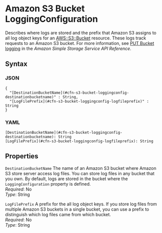 # Amazon S3 Bucket LoggingConfiguration<a name="aws-properties-s3-bucket-loggingconfig"></a>

Describes where logs are stored and the prefix that Amazon S3 assigns to all log object keys for an [ AWS::S3::Bucket](aws-properties-s3-bucket.md) resource\. These logs track requests to an Amazon S3 bucket\. For more information, see [PUT Bucket logging](https://docs.aws.amazon.com/AmazonS3/latest/API/RESTBucketPUTlogging.html) in the *Amazon Simple Storage Service API Reference*\.

## Syntax<a name="w13ab1c21c10d204c13c78b5"></a>

### JSON<a name="aws-properties-s3-bucket-loggingconfig-syntax.json"></a>

```
{
  "[DestinationBucketName](#cfn-s3-bucket-loggingconfig-destinationbucketname)" : String,
  "[LogFilePrefix](#cfn-s3-bucket-loggingconfig-logfileprefix)" : String
}
```

### YAML<a name="aws-properties-s3-bucket-loggingconfig-syntax.yaml"></a>

```
[DestinationBucketName](#cfn-s3-bucket-loggingconfig-destinationbucketname): String
[LogFilePrefix](#cfn-s3-bucket-loggingconfig-logfileprefix): String
```

## Properties<a name="w13ab1c21c10d204c13c78b7"></a>

`DestinationBucketName`  <a name="cfn-s3-bucket-loggingconfig-destinationbucketname"></a>
The name of an Amazon S3 bucket where Amazon S3 store server access log files\. You can store log files in any bucket that you own\. By default, logs are stored in the bucket where the `LoggingConfiguration` property is defined\.  
*Required*: No  
*Type*: String

`LogFilePrefix`  <a name="cfn-s3-bucket-loggingconfig-logfileprefix"></a>
A prefix for the all log object keys\. If you store log files from multiple Amazon S3 buckets in a single bucket, you can use a prefix to distinguish which log files came from which bucket\.  
*Required*: No  
*Type*: String